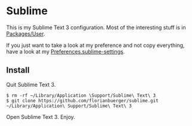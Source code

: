 # Sublime

This is my Sublime Text 3 configuration. Most of the interesting stuff is in [Packages/User](Packages/User).

If you just want to take a look at my preference and not copy everything, have a look at my [Preferences.sublime-settings](Packages/User/Preferences.sublime-settings).

## Install

Quit Sublime Text 3.

    $ rm -rf ~/Library/Application \Support/Sublime\ Text\ 3
    $ git clone https://github.com/florianbuerger/sublime.git ~/Library/Application\ Support/Sublime\ Text\ 3

Open Sublime Text 3. Enjoy.
